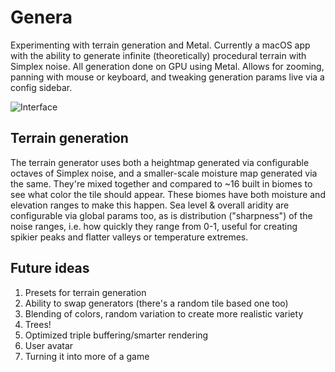 # Genera
Experimenting with terrain generation and Metal. Currently a macOS app with the ability to generate infinite (theoretically) procedural terrain with Simplex noise. All generation done on GPU using Metal. Allows for zooming, panning with mouse or keyboard, and tweaking generation params live via a config sidebar.

![Interface](https://github.com/dgattey/genera/images/interface.png)

## Terrain generation
The terrain generator uses both a heightmap generated via configurable octaves of Simplex noise, and a smaller-scale moisture map generated via the same. They're mixed together and compared to ~16 built in biomes to see what color the tile should appear. These biomes have both moisture and elevation ranges to make this happen. Sea level & overall aridity are configurable via global params too, as is distribution ("sharpness") of the noise ranges, i.e. how quickly they range from 0-1, useful for creating spikier peaks and flatter valleys or temperature extremes.

## Future ideas
1. Presets for terrain generation
1. Ability to swap generators (there's a random tile based one too)
1. Blending of colors, random variation to create more realistic variety
1. Trees!
1. Optimized triple buffering/smarter rendering
1. User avatar
1. Turning it into more of a game
